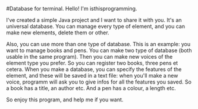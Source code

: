 #Database for terminal.
Hello! I'm isthisprogramming.

I've created a simple Java project and I want to share it with you.
It's an universal database.
You can manage every type of element, and you can make new elements, delete them or other.

Also, you can use more than one type of database.
This is an example: you want to manage books and pens. You can make two type of database (both usable in the same program). Then you can make new voices of the element type you prefer. So you can register two books, three pens et cetera. When you make a database, you can specify the features of the element, and these will be saved in a text file: when you'll make a new voice, programm will ask you to give infos for all the features you saved. So a book has a title, an author etc. And a pen has a colour, a length etc.

So enjoy this program, and help me if you want.
